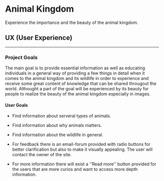 # Animal Kingdom
    
 Experience the importance and the beauty of the animal kingdom.


## UX (User Experience)
----------

### Project Goals

The main goal is to provide essential information as well as educating individuals in a general way of providing a few things in detail when it comes to the animal kingdom and its wildlife in order to experience and receive some great
content of knowledge that can be shared througout the world. Althought a part of the goal will be experienced by its beauty for people to realize the beauty of the animal kingdom especially in images.

#### User Goals

- Find information about serveral types of animals.

- Find information about why animals matters.

- Find information about the wildlife in general.

- For feedback there is an email-forum provided with radio buttons for better clarification but also to make it visually appealing.
  The user will contact the owner of the site.

- For more information there will exist a ''Read more'' button provided for the users that are more curios and want to access more depth information.






 

 

